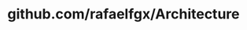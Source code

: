 ---
layout: post
title: github.com/rafaelfgx/Architecture
categories: link
tags: [انگلیسی, گیت‌هاب, برنامه‌نویسی]
---